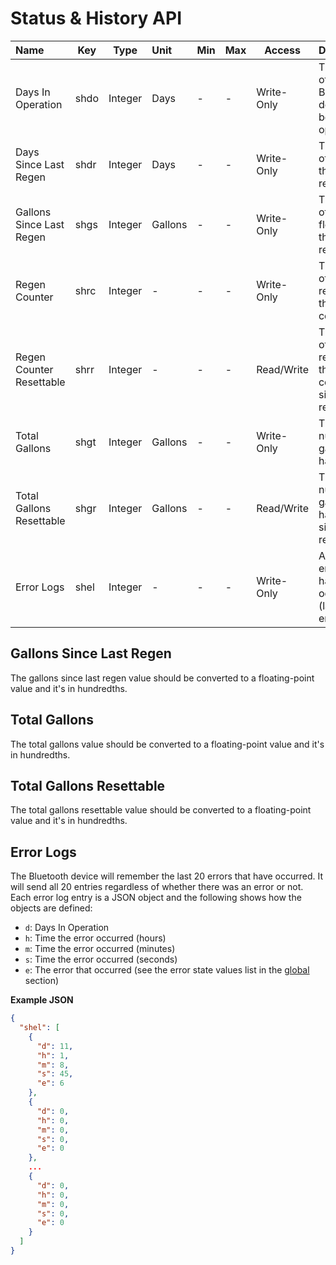 # Status & History API

| Name                     | Key  | Type    | Unit    | Min | Max  | Access      | Description                                                           |
|:-------------------------|------|---------|:--------|-----|------|-------------|:----------------------------------------------------------------------|
| Days In Operation        | shdo | Integer | Days    | -   | -    | Write-Only  | The number of days the Bluetooth device has been in operation.        |
| Days Since Last Regen    | shdr | Integer | Days    | -   | -    | Write-Only  | The number of days since the last regeneration.                       |
| Gallons Since Last Regen | shgs | Integer | Gallons | -   | -    | Write-Only  | The number of gallons flowed since the last regeneration.             |
| Regen Counter            | shrc | Integer | -       | -   | -    | Write-Only  | The number of regenerations that have completed.                      |
| Regen Counter Resettable | shrr | Integer | -       | -   | -    | Read/Write  | The number of regenerations that have completed since the last reset. |
| Total Gallons            | shgt | Integer | Gallons | -   | -    | Write-Only  | The total number of gallons that have flowed.                         |
| Total Gallons Resettable | shgr | Integer | Gallons | -   | -    | Read/Write  | The total number of gallons that have flowed since the last reset.    |
| Error Logs               | shel | Integer | -       | -   | -    | Write-Only  | A log of errors that have occurred (last 20 errors).                  |

## Gallons Since Last Regen

The gallons since last regen value should be converted to a floating-point value and it's in hundredths.

## Total Gallons

The total gallons value should be converted to a floating-point value and it's in hundredths.

## Total Gallons Resettable

The total gallons resettable value should be converted to a floating-point value and it's in hundredths.

## Error Logs

The Bluetooth device will remember the last 20 errors that have occurred. It will send all 20 entries regardless of whether there was an error or not. Each error log entry is a JSON object and the following shows how the objects are defined:

- `d`: Days In Operation
- `h`: Time the error occurred (hours)
- `m`: Time the error occurred (minutes)
- `s`: Time the error occurred (seconds)
- `e`: The error that occurred (see the error state values list in the [global](api-global.md) section)

**Example JSON**

```json
{
  "shel": [
    {
      "d": 11,
      "h": 1,
      "m": 8,
      "s": 45,
      "e": 6
    },
    {
      "d": 0,
      "h": 0,
      "m": 0,
      "s": 0,
      "e": 0
    },
    ...
    {
      "d": 0,
      "h": 0,
      "m": 0,
      "s": 0,
      "e": 0
    }
  ]
}
```
